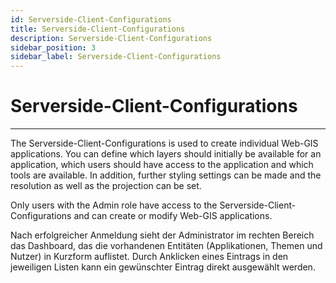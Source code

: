 ```yaml
---
id: Serverside-Client-Configurations
title: Serverside-Client-Configurations
description: Serverside-Client-Configurations
sidebar_position: 3
sidebar_label: Serverside-Client-Configurations
---
```


# Serverside-Client-Configurations
***

The Serverside-Client-Configurations is used to create individual Web-GIS applications. You can define which layers should initially be available for an application, which users should have access to the application and which tools are available. In addition, further styling settings can be made and the resolution as well as the projection can be set.

Only users with the Admin role have access to the Serverside-Client-Configurations and can create or modify Web-GIS applications.

Nach erfolgreicher Anmeldung sieht der Administrator im rechten Bereich das Dashboard, das die vorhandenen Entitäten (Applikationen, Themen und Nutzer) in Kurzform auflistet. Durch Anklicken eines Eintrags in den jeweiligen Listen kann ein gewünschter Eintrag direkt ausgewählt werden.
